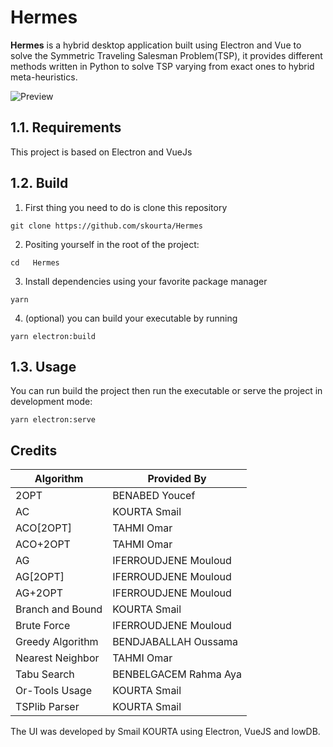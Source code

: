 # Hermes

**Hermes** is a hybrid desktop application built using Electron and Vue to solve the Symmetric Traveling Salesman Problem(TSP), it provides different methods written in Python to solve TSP varying from exact ones to hybrid meta-heuristics.

![Preview](https://i.imgur.com/WcoqAfV.png)

## 1.1. Requirements
This project is based on Electron and VueJs

## 1.2. Build

1. First thing you need to do is clone this repository
```
git clone https://github.com/skourta/Hermes
```
2. Positing yourself in the root of the project:
```
cd   Hermes
```
3. Install dependencies using your favorite package manager 
```
yarn
```
4. (optional) you can build your executable by running
```
yarn electron:build
```
## 1.3. Usage
You can run build the project then run the executable or serve the project in development mode:
```
yarn electron:serve
```
## Credits
| Algorithm        | Provided By           |
| ---------------- | --------------------- |
| 2OPT             | BENABED Youcef        |
| AC               | KOURTA Smail          |
| ACO[2OPT]        | TAHMI Omar            |
| ACO+2OPT         | TAHMI Omar            |
| AG               | IFERROUDJENE Mouloud  |
| AG[2OPT]         | IFERROUDJENE Mouloud  |
| AG+2OPT          | IFERROUDJENE Mouloud  |
| Branch and Bound | KOURTA Smail          |
| Brute Force      | IFERROUDJENE Mouloud  |
| Greedy Algorithm | BENDJABALLAH Oussama  |
| Nearest Neighbor | TAHMI Omar            |
| Tabu Search      | BENBELGACEM Rahma Aya |
| Or-Tools Usage   | KOURTA Smail          |
| TSPlib Parser    | KOURTA Smail          |

The UI was developed by Smail KOURTA using Electron, VueJS and lowDB.
